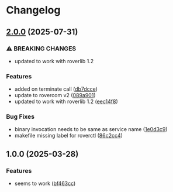 # Changelog

## [2.0.0](https://github.com/VU-ASE/service-template-cpp/compare/v1.0.0...v2.0.0) (2025-07-31)


### ⚠ BREAKING CHANGES

* updated to work with roverlib 1.2

### Features

* added on terminate call ([db7dcce](https://github.com/VU-ASE/service-template-cpp/commit/db7dcce2848aeadc01fcd268ba8f9cfeb05cb776))
* update to rovercom v2 ([089a901](https://github.com/VU-ASE/service-template-cpp/commit/089a901a7f9cf2bcb30e408f3b9fe95e3e568735))
* updated to work with roverlib 1.2 ([eec14f8](https://github.com/VU-ASE/service-template-cpp/commit/eec14f84510972e517353d3a066b0a4134d8733b))


### Bug Fixes

* binary invocation needs to be same as service name ([1e0d3c9](https://github.com/VU-ASE/service-template-cpp/commit/1e0d3c9e80bc8bdc75abeeb834d527fa80a05730))
* makefile missing label for roverctl ([86c2cc4](https://github.com/VU-ASE/service-template-cpp/commit/86c2cc4c978f210d3cd9a81e31f8a5b7890eab9b))

## 1.0.0 (2025-03-28)


### Features

* seems to work ([bf463cc](https://github.com/VU-ASE/service-template-cpp/commit/bf463cc0f1875bf305f5b407cfe0d0ef759a18ba))
